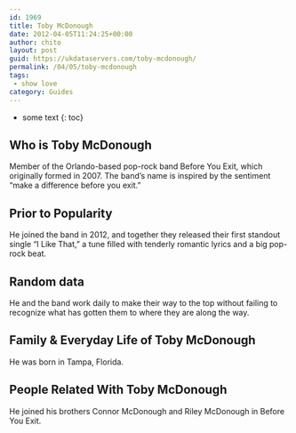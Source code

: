 ```yaml
---
id: 1969
title: Toby McDonough
date: 2012-04-05T11:24:25+00:00
author: chito
layout: post
guid: https://ukdataservers.com/toby-mcdonough/
permalink: /04/05/toby-mcdonough
tags:
 - show love
category: Guides
---
```


* some text
{: toc}
          
          
## Who is  Toby McDonough
                  
                  
                  
Member of the Orlando-based pop-rock band Before You Exit, which originally formed in 2007. The band&#8217;s name is inspired by the sentiment &#8220;make a difference before you exit.&#8221; 
                  
                
                
                
## Prior to Popularity 
                  
                  
                  
He joined the band in 2012, and together they released their first standout single &#8220;I Like That,&#8221; a tune filled with tenderly romantic lyrics and a big pop-rock beat. 
                  
                
                
                
## Random data 
                  
                  
                  
He and the band work daily to make their way to the top without failing to recognize what has gotten them to where they are along the way. 
                  
                
                
                
## Family & Everyday Life of Toby McDonough
                  
                  
                  
He was born in Tampa, Florida. 
                  
                
                
                
## People Related With  Toby McDonough
                  
                  
                  
He joined his brothers Connor McDonough and Riley McDonough in Before You Exit. 
                  
                
              
            
          
          
          
    
    
  
